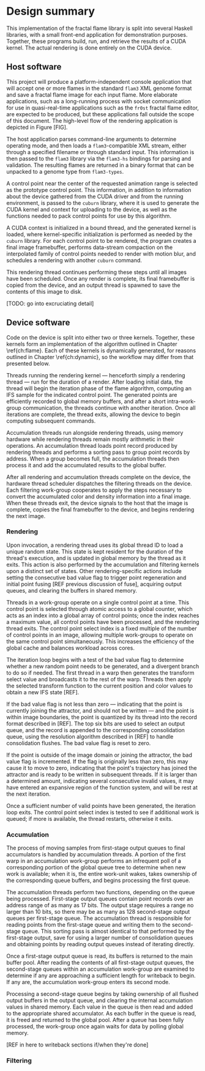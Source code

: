 # Design summary

This implementation of the fractal flame library is split into several Haskell
libraries, with a small front-end application for demonstration purposes.
Together, these programs build, run, and retrieve the results of a CUDA kernel.
The actual rendering is done entirely on the CUDA device.

## Host software

This project will produce a platform-independent console application that will
accept one or more flames in the standard `flam3` XML genome format and save a
fractal flame image for each input flame. More elaborate applications, such as
a long-running process with socket communication for use in quasi-real-time
applications such as the `fr0st` fractal flame editor, are expected to be
produced, but these applications fall outside the scope of this document. The
high-level flow of the rendering application is depicted in Figure [FIG].

The host application parses command-line arguments to determine operating mode,
and then loads a `flam3`-compatible XML stream, either through a specified
filename or through standard input. This information is then passed to the
`flam3` library via the `flam3-hs` bindings for parsing and validation. The
resulting flames are returned in a binary format that can be unpacked to a
genome type from `flam3-types`.

A control point near the center of the requested animation range is selected as
the prototype control point. This information, in addition to information about
the device gathered from the CUDA driver and from the running environment, is
passed to the `cuburn` library, where it is used to generate the CUDA kernel
and context for uploading to the device, as well as the functions needed to
pack control points for use by this algorithm.

A CUDA context is initialized in a bound thread, and the generated kernel is
loaded, where kernel-specific initialization is performed as needed by the
`cuburn` library. For each control point to be rendered, the program creates a
final image framebuffer, performs data-stream compaction on the interpolated
family of control points needed to render with motion blur, and schedules a
rendering with another `cuburn` command.

This rendering thread continues performing these steps until all images have
been scheduled. Once any render is complete, its final framebuffer is copied
from the device, and an output thread is spawned to save the contents of this
image to disk.

[TODO: go into excruciating detail]

<!--
- flam3-types: various interpolation strategies. Somewhat heavyweight library.
  Eventually, may want to move away from binding flam3 to allow for more
  flexibility in interpolation, and exploration of genome manipulation without
  the full set of Haskell dependencies.

- flam3-hs: A standard Haskell FFI binding. Wraps only a small subset of the
  functions in that library, but that's all we need. To preserve
  forward-compatibility against data structures that are added to from release
  to release, the library only allows transforms to be read in binary format,
  another reason why it's good we split types off.

- While not mentioned above, Shard forms the underpinning of the `cuburn`
  library; the device code contained in `cuburn` is actually written entirely
  in the Shard language. Shard is still in the prototype stage.

- cuburn: contains the Shard code. Also contains a number of helper functions.

## Host-device interaction

After the kernel is uploaded to the device, certain execution resources — those
that will remain resident across the lifetime of the kernel — are prepared by
the software. These resources include the initial states for the per-thread
multiply-with-carry random number generators (described further in Chapter
\ref{ch:rng}), the global accumulation buffers, and the global fast-allocation
pool.

To begin rendering, the host invokes the rendering kernel across the device
according to the execution pattern determined during the compilation process.

-->

## Device software

Code on the device is split into either two or three kernels. Together, these
kernels form an implementation of the algorithm outlined in Chapter
\ref{ch:flame}. Each of these kernels is dynamically generated, for reasons
outlined in Chapter \ref{ch:dynamic}, so the workflow may differ from that
presented below.

Threads running the rendering kernel — henceforth simply a rendering thread —
run for the duration of a render. After loading initial data, the thread will
begin the iteration phase of the flame algorithm, computing an IFS sample for
the indicated control point. The generated points are efficiently recorded to
global memory buffers, and after a short intra-work-group communication, the
threads continue with another iteration. Once all iterations are complete, the
thread exits, allowing the device to begin computing subsequent commands.

Accumulation threads run alongside rendering threads, using memory hardware
while rendering threads remain mostly arithmetic in their operations. An
accumulation thread loads point record produced by rendering threads and
performs a sorting pass to group point records by address. When a group becomes
full, the accumulation threads then process it and add the accumulated results
to the global buffer.

After all rendering and accumulation threads complete on the device, the
hardware thread scheduler dispatches the filtering threads on the device. Each
filtering work-group cooperates to apply the steps necessary to convert the
accumulated color and density information into a final image. When these
threads exit, the device signals to the host that the image is complete, copies
the final framebuffer to the device, and begins rendering the next image.

### Rendering

Upon invocation, a rendering thread uses its global thread ID to load a unique
random state.  This state is kept resident for the duration of the thread's
execution, and is updated in global memory by the thread as it exits. This
action is also performed by the accumulation and filtering kernels upon a
distinct set of states. Other rendering-specific actions include setting the
consecutive bad value flag to trigger point regeneration and initial point
fusing [REF previous discussion of fuse], acquiring output queues, and clearing
the buffers in shared memory.

Threads in a work-group operate on a single control point at a time. This
control point is selected through atomic access to a global counter, which acts
as an index into a global array of control points; once the index reaches a
maximum value, all control points have been processed, and the rendering thread
exits. The control point select index is a fixed multiple of the number of
control points in an image, allowing multiple work-groups to operate on the
same control point simultaneously. This increases the efficiency of the global
cache and balances workload across cores.

The iteration loop begins with a test of the bad value flag to determine
whether a new random point needs to be generated, and a divergent branch to do
so if needed. The first thread in a warp then generates the transform select
value and broadcasts it to the rest of the warp. Threads then apply the
selected transform function to the current position and color values to obtain
a new IFS state [REF].

If the bad value flag is not less than zero — indicating that the point is
currently joining the attractor, and should not be written — and the point is
within image boundaries, the point is quantized by its thread into the record
format described in [REF].  The top six bits are used to select an output
queue, and the record is appended to the corresponding consolidation queue,
using the resolution algorithm described in [REF] to handle consolidation
flushes. The bad value flag is reset to zero.

If the point is outside of the image domain or joining the attractor, the bad
value flag is incremented. If the flag is originally less than zero, this may
cause it to move to zero, indicating that the point's trajectory has joined the
attractor and is ready to be written in subsequent threads. If it is larger
than a determined amount, indicating several consecutive invalid values, it may
have entered an expansive region of the function system, and will be rest at
the next iteration.

Once a sufficient number of valid points have been generated, the iteration
loop exits. The control point select index is tested to see if additional work
is queued; if more is available, the thread restarts, otherwise it exits.

### Accumulation

The process of moving samples from first-stage output queues to final
accumulators is handled by accumulation threads. A portion of the first warp in
an accumulation work-group performs an infrequent poll of a corresponding
portion of the global queue tree to determine when new work is available; when
it is, the entire work-unit wakes, takes ownership of the corresponding queue
buffers, and begins processing the first queue.

The accumulation threads perform two functions, depending on the queue being
processed. First-stage output queues contain point records over an address
range of as many as 17 bits. The output stage requires a range no larger than
10 bits, so there may be as many as 128 second-stage output queues per
first-stage queue. The accumulation thread is responsible for reading points
from the first-stage queue and writing them to the second-stage queue. This
sorting pass is almost identical to that performed by the first-stage output,
save for using a larger number of consolidation queues and obtaining points by
reading output queues instead of iterating directly.

Once a first-stage output queue is read, its buffers is returned to the main
buffer pool. After reading the contents of all first-stage output queues, the
second-stage queues within an accumulation work-group are examined to determine
if any are approaching a sufficient length for writeback to begin. If any are,
the accumulation work-group enters its second mode.

Processing a second-stage queue begins by taking ownership of all flushed
output buffers in the output queue, and clearing the internal accumulation
values in shared memory. Each value in the queue is then read and added to the
appropriate shared accumulator. As each buffer in the queue is read, it is
freed and returned to the global pool. After a queue has been fully processed,
the work-group once again waits for data by polling global memory.

[REF in here to writeback sections if/when they're done]

### Filtering



